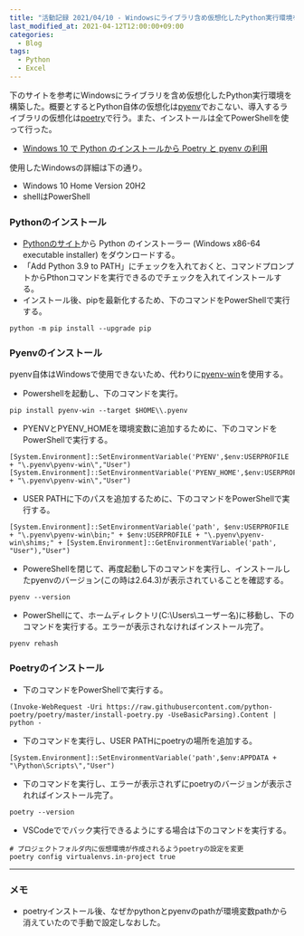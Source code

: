 ```yaml
---
title: "活動記録 2021/04/10 - Windowsにライブラリ含め仮想化したPython実行環境を構築"
last_modified_at: 2021-04-12T12:00:00+09:00
categories:
  - Blog
tags:
  - Python
  - Excel
---
```


下のサイトを参考にWindowsにライブラリを含め仮想化したPython実行環境を構築した。概要とするとPython自体の仮想化は[pyenv](https://github.com/pyenv/pyenv)でおこない、導入するライブラリの仮想化は[poetry](https://github.com/python-poetry/poetry)で行う。また、インストールは全てPowerShellを使って行った。

* [Windows 10 で Python のインストールから Poetry と pyenv の利用](https://qiita.com/kerobot/items/3f4064d5174676080585)

使用したWindowsの詳細は下の通り。

* Windows 10 Home Version 20H2
* shellはPowerShell

### Pythonのインストール
* [Pythonのサイト](https://www.python.org/downloads/)から Python のインストーラー (Windows x86-64 executable installer) をダウンロードする。
* 「Add Python 3.9 to PATH」にチェックを入れておくと、コマンドプロンプトからPthonコマンドを実行できるのでチェックを入れてインストールする。
* インストール後、pipを最新化するため、下のコマンドをPowerShellで実行する。

```
python -m pip install --upgrade pip
```

### Pyenvのインストール
pyenv自体はWindowsで使用できないため、代わりに[pyenv-win](https://github.com/pyenv-win/pyenv-win)を使用する。

* Powershellを起動し、下のコマンドを実行。
```
pip install pyenv-win --target $HOME\\.pyenv
```

* PYENVとPYENV_HOMEを環境変数に追加するために、下のコマンドをPowerShellで実行する。
```
[System.Environment]::SetEnvironmentVariable('PYENV',$env:USERPROFILE + "\.pyenv\pyenv-win\","User")
[System.Environment]::SetEnvironmentVariable('PYENV_HOME',$env:USERPROFILE + "\.pyenv\pyenv-win\","User")
```

* USER PATHに下のパスを追加するために、下のコマンドをPowerShellで実行する。
```
[System.Environment]::SetEnvironmentVariable('path', $env:USERPROFILE + "\.pyenv\pyenv-win\bin;" + $env:USERPROFILE + "\.pyenv\pyenv-win\shims;" + [System.Environment]::GetEnvironmentVariable('path', "User"),"User")
```

* PowereShellを閉じて、再度起動し下のコマンドを実行し、インストールしたpyenvのバージョン(この時は2.64.3)が表示されていることを確認する。
```
pyenv --version
```

* PowerShellにて、ホームディレクトリ(C:\Users\ユーザー名)に移動し、下のコマンドを実行する。エラーが表示されなければインストール完了。
```
pyenv rehash
```

### Poetryのインストール

* 下のコマンドをPowerShellで実行する。
```
(Invoke-WebRequest -Uri https://raw.githubusercontent.com/python-poetry/poetry/master/install-poetry.py -UseBasicParsing).Content | python -
```

* 下のコマンドを実行し、USER PATHにpoetryの場所を追加する。
```
[System.Environment]::SetEnvironmentVariable('path',$env:APPDATA + "\Python\Scripts\","User")
```

* 下のコマンドを実行し、エラーが表示されずにpoetryのバージョンが表示されればインストール完了。
```
poetry --version
```

* VSCodeででバック実行できるようにする場合は下のコマンドを実行する。
```
# プロジェクトフォルダ内に仮想環境が作成されるようpoetryの設定を変更
poetry config virtualenvs.in-project true
```

---
### メモ
* poetryインストール後、なぜかpythonとpyenvのpathが環境変数pathから消えていたので手動で設定しなおした。

